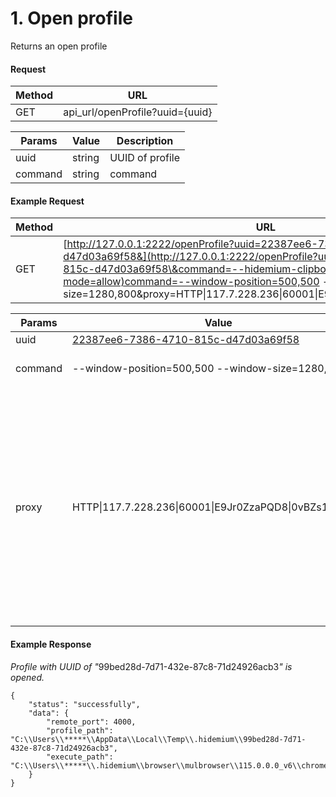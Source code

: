 # 1. Open profile

Returns an open profile

#### **Request** <a href="#request" id="request"></a>

| Method | URL                              |
| ------ | -------------------------------- |
| GET    | api\_url/openProfile?uuid={uuid} |

| Params  | Value  | Description     |
| ------- | ------ | --------------- |
| uuid    | string | UUID of profile |
| command | string | command         |

#### **Example Request**  <a href="#example-request-hidemium-v4" id="example-request-hidemium-v4"></a>

| Method | URL                                                                                                                                                                                                                                                                                                                        |
| ------ | -------------------------------------------------------------------------------------------------------------------------------------------------------------------------------------------------------------------------------------------------------------------------------------------------------------------------- |
| GET    | [http://127.0.0.1:2222/openProfile?uuid=22387ee6-7386-4710-815c-d47d03a69f58&](http://127.0.0.1:2222/openProfile?uuid=22387ee6-7386-4710-815c-d47d03a69f58\&command=--hidemium-clipboard-mode=allow)command=--window-position=500,500 --window-size=1280,800\&proxy=HTTP\|117.7.228.236\|60001\|E9Jr0ZzaPQD8\|0vBZs1uroVnm |



| Params  | Value                                                                                                                                                        | Description                                                                                                                                                        |
| ------- | ------------------------------------------------------------------------------------------------------------------------------------------------------------ | ------------------------------------------------------------------------------------------------------------------------------------------------------------------ |
| uuid    | [22387ee6-7386-4710-815c-d47d03a69f58](http://127.0.0.1:2222/openProfile?uuid=22387ee6-7386-4710-815c-d47d03a69f58\&command=--hidemium-clipboard-mode=allow) |                                                                                                                                                                    |
| command | --window-position=500,500 --window-size=1280,800                                                                                                             | You can replace with another cmd                                                                                                                                   |
| proxy   | HTTP\|117.7.228.236\|60001\|E9Jr0ZzaPQD8\|0vBZs1uroVnm                                                                                                       | <ul><li>After running, the proxy you used will be added to that profile.</li><li>Types include: HTTP, SOCKS5, SOCKS4, SSH</li><li>Type must be uppercase</li></ul> |

#### **Example Response** <a href="#example-response" id="example-response"></a>

_Profile with UUID of "_&#x39;9bed28d-7d71-432e-87c8-71d24926acb&#x33;_" is opened._

```
{
    "status": "successfully",
    "data": {
        "remote_port": 4000,
        "profile_path": "C:\\Users\\*****\\AppData\\Local\\Temp\\.hidemium\\99bed28d-7d71-432e-87c8-71d24926acb3",
        "execute_path": "C:\\Users\\*****\\.hidemium\\browser\\mulbrowser\\115.0.0.0_v6\\chrome.exe"
    }
}
```
